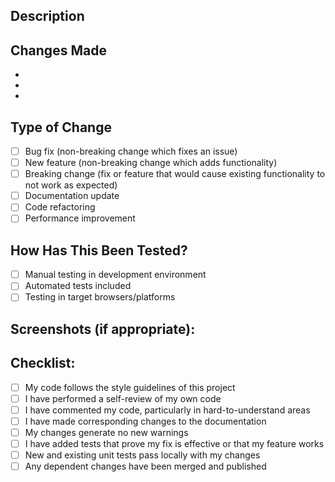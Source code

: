 ## Description

<!-- 
Please provide a clear and concise description of what your PR does.
Link any relevant issues using the format #issue_number
-->

## Changes Made

<!-- List the key changes made in this PR -->

- 
- 
- 

## Type of Change

<!-- Please check all that apply -->

- [ ] Bug fix (non-breaking change which fixes an issue)
- [ ] New feature (non-breaking change which adds functionality)
- [ ] Breaking change (fix or feature that would cause existing functionality to not work as expected)
- [ ] Documentation update
- [ ] Code refactoring
- [ ] Performance improvement

## How Has This Been Tested?

<!-- Please describe how you tested your changes -->

- [ ] Manual testing in development environment
- [ ] Automated tests included
- [ ] Testing in target browsers/platforms

## Screenshots (if appropriate):

<!-- Add screenshots here if applicable -->

## Checklist:

- [ ] My code follows the style guidelines of this project
- [ ] I have performed a self-review of my own code
- [ ] I have commented my code, particularly in hard-to-understand areas
- [ ] I have made corresponding changes to the documentation
- [ ] My changes generate no new warnings
- [ ] I have added tests that prove my fix is effective or that my feature works
- [ ] New and existing unit tests pass locally with my changes
- [ ] Any dependent changes have been merged and published
